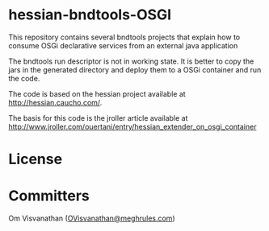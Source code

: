 hessian-bndtools-OSGI
================

This repository contains several bndtools projects that explain how to consume OSGi declarative services from an external java application

The bndtools run descriptor is not in working state. It is better to copy the jars in the generated directory and deploy them to a OSGi container and run the code.

The code is based on the hessian project available at http://hessian.caucho.com/.

The basis for this code is the jroller article available at http://www.jroller.com/ouertani/entry/hessian_extender_on_osgi_container

License
=======

Committers
==========
Om Visvanathan (OVisvanathan@meghrules.com)




